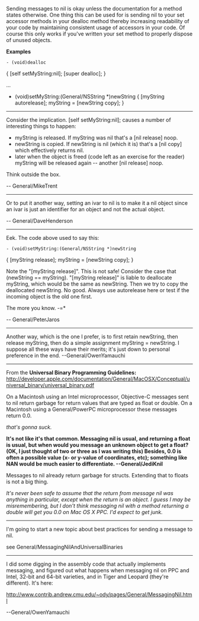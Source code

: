 

Sending messages to nil is okay unless the documentation for a method states otherwise. One thing this can be used for is sending nil to your set accessor methods in your dealloc method thereby increasing readability of your code by maintaining consistent usage of accessors in your code. Of course this only works if you've written your set method to properly dispose of unused objects.

**Examples**

    - (void)dealloc
{
	[self setMyString:nil];
	[super dealloc];
}

...

- (void)setMyString:(General/NSString *)newString
{
	[myString autorelease];
	myString = [newString copy];
}

----

Consider the implication. [self setMyString:nil]; causes a number of interesting things to happen:


* myString is released. If myString was nil that's a [nil release] noop.
* newString is copied. If newString is nil (which it is) that's a [nil copy] which effectively returns nil.
* later when the object is freed (code left as an exercise for the reader) myString will be released again -- another [nil release] noop.


Think outside the box.

-- General/MikeTrent

----

Or to put it another way, setting an ivar to nil is to make it a nil object since an ivar is just an identifier for an object and not the actual object.

-- General/DaveHenderson

----

Eek.  The code above used to say this:

    - (void)setMyString:(General/NSString *)newString
{
	[myString release];
	myString = [newString copy];
}

Note the "[myString release]".  This is not safe!  Consider the case that (newString == myString).  "[myString release]" is liable to deallocate myString, which would be the same as newString.  Then we try to copy the deallocated newString.  No good.  Always use autorelease here or test if the incoming object is the old one first.

The more you know.  -=*

-- General/PeterJaros

----

Another way, which is the one I prefer, is to first retain newString, then release myString, then do a simple assignment myString = newString. I suppose all these ways have their merits; it's just down to personal preference in the end. --General/OwenYamauchi

----

From the **Universal Binary Programming Guidelines:**
http://developer.apple.com/documentation/General/MacOSX/Conceptual/universal_binary/universal_binary.pdf

On a Macintosh using an Intel microprocessor, Objective-C messages sent to     nil return garbage for return values that are typed as     float or     double. On a Macintosh using a General/PowerPC microprocessor these messages return     0.0.

*that's gonna suck.*

**It's not like it's that common. Messaging     nil is usual, and returning a     float is usual, but when would you message an unknown object to get a     float? (OK, I just thought of two or three as I was writing this) Besides,     0.0 is often a possible value (x- or y-value of coordinates, etc); something like     NAN would be much easier to differentiate. --General/JediKnil**

Messages to nil already return garbage for structs. Extending that to floats is not a big thing.

*It's never been safe to assume that the return from message nil was anything in particular, except when the return is an object.  I guess I may be misremembering, but I don't think messaging nil with a method returning a double will get you 0.0 on Mac OS X PPC.  I'd expect to get junk.*

----

I'm going to start a new topic about best practices for sending a message to nil.

see General/MessagingNilAndUniversalBinaries

----

I did some digging in the assembly code that actually implements messaging, and figured out what happens when messaging nil on PPC and Intel, 32-bit and 64-bit varieties, and in Tiger and Leopard (they're different). It's here:

http://www.contrib.andrew.cmu.edu/~ody/pages/General/MessagingNil.html

--General/OwenYamauchi